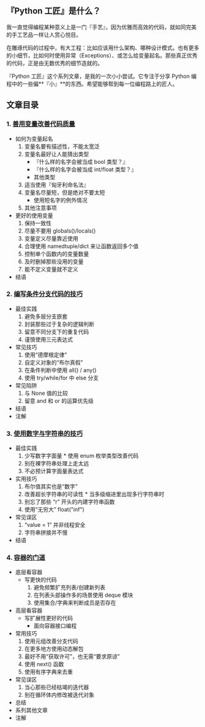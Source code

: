 ## 『Python 工匠』是什么？

我一直觉得编程某种意义上是一门『手艺』，因为优雅而高效的代码，就如同完美的手工艺品一样让人赏心悦目。

在雕琢代码的过程中，有大工程：比如应该用什么架构、哪种设计模式。也有更多的小细节，比如何时使用异常（Exceptions）、或怎么给变量起名。那些真正优秀的代码，正是由无数优秀的细节造就的。

『Python 工匠』这个系列文章，是我的一次小小尝试。它专注于分享 Python 编程中的一些偏**『小』**的东西。希望能够帮到每一位编程路上的匠人。

## 文章目录

### 1. [善用变量改善代码质量](zh_CN/1-using-variables-well.md)

* 如何为变量起名
    1. 变量名要有描述性，不能太宽泛
    2. 变量名最好让人能猜出类型
        * 『什么样的名字会被当成 bool 类型？』
        * 『什么样的名字会被当成 int/float 类型？』
        * 其他类型
    3. 适当使用『匈牙利命名法』
    4. 变量名尽量短，但是绝对不要太短
        * 使用短名字的例外情况
    5. 其他注意事项
* 更好的使用变量
    1. 保持一致性
    2. 尽量不要用 globals()/locals()
    3. 变量定义尽量靠近使用
    4. 合理使用 namedtuple/dict 来让函数返回多个值
    5. 控制单个函数内的变量数量
    6. 及时删掉那些没用的变量
    7. 能不定义变量就不定义
* 结语

### 2. [编写条件分支代码的技巧](zh_CN/2-if-else-block-secrets.md)

* 最佳实践
    1. 避免多层分支嵌套
    2. 封装那些过于复杂的逻辑判断
    3. 留意不同分支下的重复代码
    4. 谨慎使用三元表达式
* 常见技巧
    1. 使用“德摩根定律”
    2. 自定义对象的“布尔真假”
    3. 在条件判断中使用 all() / any()
    4. 使用 try/while/for 中 else 分支
* 常见陷阱
    1. 与 None 值的比较
    2. 留意 and 和 or 的运算优先级
* 结语
* 注解

### 3. [使用数字与字符串的技巧](zh_CN/3-tips-on-numbers-and-strings.md)

* 最佳实践
    1. 少写数字字面量
      * 使用 enum 枚举类型改善代码
    2. 别在裸字符串处理上走太远
    3. 不必预计算字面量表达式
* 实用技巧
    1. 布尔值其实也是“数字”
    2. 改善超长字符串的可读性
      * 当多级缩进里出现多行字符串时
    3. 别忘了那些 “r” 开头的内建字符串函数
    4. 使用“无穷大” float("inf")
* 常见误区
    1. “value  = 1” 并非线程安全
    2. 字符串拼接并不慢
* 结语

### 4. [容器的门道](zh_CN/4-mastering-container-types.md)

* 底层看容器
    * 写更快的代码
        1. 避免频繁扩充列表/创建新列表
        2. 在列表头部操作多的场景使用 deque 模块
        3. 使用集合/字典来判断成员是否存在
* 高层看容器
    * 写扩展性更好的代码
        * 面向容器接口编程
* 常用技巧
    1. 使用元组改善分支代码
    2. 在更多地方使用动态解包
    3. 最好不用“获取许可”，也无需“要求原谅”
    4. 使用 next() 函数
    5. 使用有序字典来去重
* 常见误区
    1. 当心那些已经枯竭的迭代器
    2. 别在循环体内修改被迭代对象
* 总结
* 系列其他文章
* 注解
